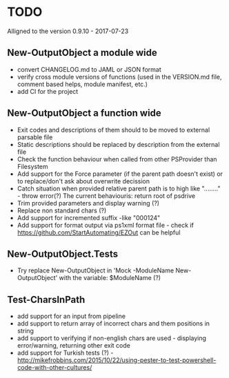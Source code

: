 # TODO

Alligned to the version 0.9.10 - 2017-07-23

## New-OutputObject a module wide

- convert CHANGELOG.md to JAML or JSON format
- verify cross module versions of functions (used in the VERSION.md file, comment based helps, module manifest, etc.)
- add CI for the project

## New-OutputObject a function wide

- Exit codes and descriptions of them should to be moved to external parsable file
- Static descriptions should be replaced by description from the external file
- Check the function behaviour when called from other PSProvider than Filesystem
- Add support for the Force parameter (if the parent path doesn't exist) or to replace/don't ask about overwrite decission
- Catch situation when provided relative parent path is to high like "..\..\..\..\" - throw error(?)
  The current behaviouris: return root of psdrive
- Trim provided parameters and display warning (?)
- Replace non standard chars (?)
- Add support for incremented suffix -like "000124"
- Add support for format output via ps1xml format file - check if https://github.com/StartAutomating/EZOut can be helpful

## New-OutputObject.Tests

- Try replace New-OutputObject in 'Mock -ModuleName New-OutputObject' with the variable: $ModuleName (?)

## Test-CharsInPath

- add support for an input from pipeline
- add support to return array of incorrect chars and them positions in string
- add support to verifying if non-english chars are used - displaying error/warning, returning other exit code
- add support for Turkish tests (?)  - http://mikefrobbins.com/2015/10/22/using-pester-to-test-powershell-code-with-other-cultures/